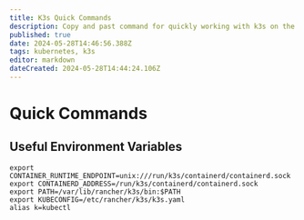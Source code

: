 ```yaml
---
title: K3s Quick Commands
description: Copy and past command for quickly working with k3s on the nodes themseleves.
published: true
date: 2024-05-28T14:46:56.388Z
tags: kubernetes, k3s
editor: markdown
dateCreated: 2024-05-28T14:44:24.106Z
---
```


# Quick Commands

## Useful Environment Variables
```
export CONTAINER_RUNTIME_ENDPOINT=unix:///run/k3s/containerd/containerd.sock
export CONTAINERD_ADDRESS=/run/k3s/containerd/containerd.sock
export PATH=/var/lib/rancher/k3s/bin:$PATH
export KUBECONFIG=/etc/rancher/k3s/k3s.yaml
alias k=kubectl
```